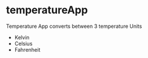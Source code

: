 # temperatureApp
Temperature App converts between 3 temperature Units
- Kelvin
- Celsius
- Fahrenheit
